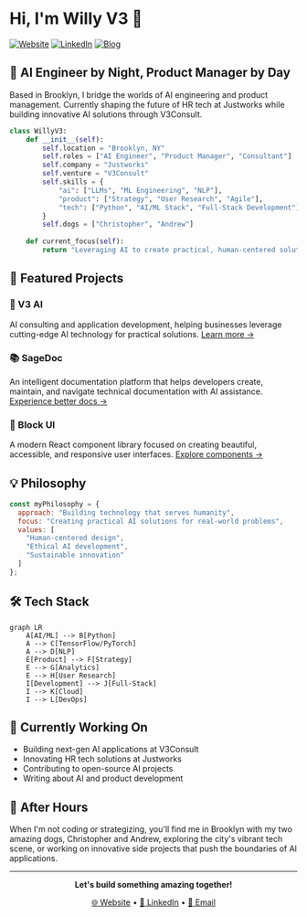# Hi, I'm Willy V3 👋

[![Website](https://img.shields.io/badge/Website-v3--ai.com-blue?style=flat-square)](https://willyv3.com)
[![LinkedIn](https://img.shields.io/badge/LinkedIn-willyv3-0077B5?style=flat-square&logo=linkedin)](https://linkedin.com/in/willyv3)
[![Blog](https://img.shields.io/badge/Blog-red?style=flat-square)](https://breakshit.blog)

## 🤖 AI Engineer by Night, Product Manager by Day

Based in Brooklyn, I bridge the worlds of AI engineering and product management. Currently shaping the future of HR tech at Justworks while building innovative AI solutions through V3Consult.

```python
class WillyV3:
    def __init__(self):
        self.location = "Brooklyn, NY"
        self.roles = ["AI Engineer", "Product Manager", "Consultant"]
        self.company = "Justworks"
        self.venture = "V3Consult"
        self.skills = {
            "ai": ["LLMs", "ML Engineering", "NLP"],
            "product": ["Strategy", "User Research", "Agile"],
            "tech": ["Python", "AI/ML Stack", "Full-Stack Development"]
        }
        self.dogs = ["Christopher", "Andrew"]
    
    def current_focus(self):
        return "Leveraging AI to create practical, human-centered solutions"
```

## 🌟 Featured Projects

### 🧠 V3 AI
AI consulting and application development, helping businesses leverage cutting-edge AI technology for practical solutions.
[Learn more →](https://v3-ai.com)

### 📚 SageDoc
An intelligent documentation platform that helps developers create, maintain, and navigate technical documentation with AI assistance.
[Experience better docs →](https://sagedoc.me)

### 🎨 Block UI
A modern React component library focused on creating beautiful, accessible, and responsive user interfaces.
[Explore components →](https://block-ui.com)

## 💡 Philosophy

```javascript
const myPhilosophy = {
  approach: "Building technology that serves humanity",
  focus: "Creating practical AI solutions for real-world problems",
  values: [
    "Human-centered design",
    "Ethical AI development",
    "Sustainable innovation"
  ]
};
```

## 🛠️ Tech Stack

```mermaid
graph LR
    A[AI/ML] --> B[Python]
    A --> C[TensorFlow/PyTorch]
    A --> D[NLP]
    E[Product] --> F[Strategy]
    E --> G[Analytics]
    E --> H[User Research]
    I[Development] --> J[Full-Stack]
    I --> K[Cloud]
    I --> L[DevOps]
```

## 🎯 Currently Working On

- Building next-gen AI applications at V3Consult
- Innovating HR tech solutions at Justworks
- Contributing to open-source AI projects
- Writing about AI and product development

## 🌆 After Hours

When I'm not coding or strategizing, you'll find me in Brooklyn with my two amazing dogs, Christopher and Andrew, exploring the city's vibrant tech scene, or working on innovative side projects that push the boundaries of AI applications.

---

<div align="center">

**Let's build something amazing together!**

[🌐 Website](https://v3-ai.com) • [💼 LinkedIn](https://linkedin.com/in/willyv3) • [📧 Email](mailto:willy@v3-ai.com)

</div>
